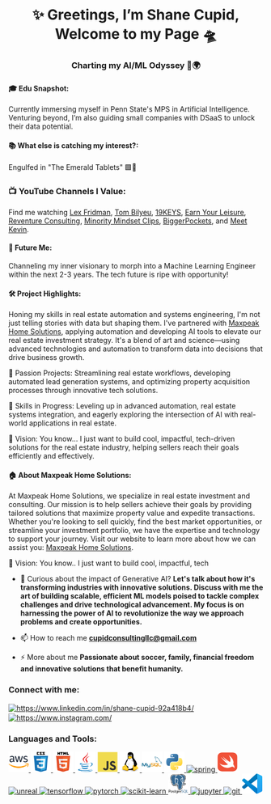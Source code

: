 <h1 align="center">✨ Greetings, I’m Shane Cupid, Welcome to my Page 🛸</h1>
<h3 align="center">Charting my AI/ML Odyssey 🌱🌍</h3>

<h4 align="left">🎓 Edu Snapshot:</h4>
<p>Currently immersing myself in Penn State's MPS in Artificial Intelligence. Venturing beyond, I’m also guiding small companies with DSaaS to unlock their data potential.</p>

<h4 align="left">📚 What else is catching my interest?:</h4>
<p>Engulfed in "The Emerald Tablets" 🟩🧩 </p>

<h3 align="left">📺 YouTube Channels I Value:</h3>
<p>Find me watching <a href="https://www.youtube.com/@lexfridman" target="_blank">Lex Fridman</a>, <a href="https://www.youtube.com/@TomBilyeu" target="_blank">Tom Bilyeu</a>, <a href="https://www.youtube.com/@19KEYS" target="_blank">19KEYS</a>, <a href="https://www.youtube.com/@EarnYourLeisure" target="_blank">Earn Your Leisure</a>, <a href="https://www.youtube.com/@ReventureConsulting" target="_blank">Reventure Consulting</a>, <a href="https://www.youtube.com/@MinorityMindsetClips" target="_blank">Minority Mindset Clips</a>, <a href="https://www.youtube.com/@biggerpockets" target="_blank">BiggerPockets</a>, and <a href="https://www.youtube.com/@MeetKevin" target="_blank">Meet Kevin</a>.</p>

<h4 align="left">🎯 Future Me:</h4>
<p>Channeling my inner visionary to morph into a Machine Learning Engineer within the next 2-3 years. The tech future is ripe with opportunity!</p>

<h4 align="left">🛠 Project Highlights:</h4>
<p>Honing my skills in real estate automation and systems engineering, I'm not just telling stories with data but shaping them. I've partnered with <a href="https://www.buyer.maxpeakconsulting.com/home785706" target="_blank">Maxpeak Home Solutions</a>, applying automation and developing AI tools to elevate our real estate investment strategy. It's a blend of art and science—using advanced technologies and automation to transform data into decisions that drive business growth.</p>

<p>🔭 Passion Projects: Streamlining real estate workflows, developing automated lead generation systems, and optimizing property acquisition processes through innovative tech solutions.</p>

<p>🌱 Skills in Progress: Leveling up in advanced automation, real estate systems integration, and eagerly exploring the intersection of AI with real-world applications in real estate.</p>

<p>👀 Vision: You know... I just want to build cool, impactful, tech-driven solutions for the real estate industry, helping sellers reach their goals efficiently and effectively.</p>

<h4 align="left">🏠 About Maxpeak Home Solutions:</h4>
<p>At Maxpeak Home Solutions, we specialize in real estate investment and consulting. Our mission is to help sellers achieve their goals by providing tailored solutions that maximize property value and expedite transactions. Whether you're looking to sell quickly, find the best market opportunities, or streamline your investment portfolio, we have the expertise and technology to support your journey. Visit our website to learn more about how we can assist you: <a href="https://www.buyer.maxpeakconsulting.com/home785706" target="_blank">Maxpeak Home Solutions</a>.</p>

<p>👀 Vision: You know.. I just want to build cool, impactful, tech </p>

- 💬 Curious about the impact of Generative AI? **Let's talk about how it's transforming industries with innovative solutions. Discuss with me the art of building scalable, efficient ML models poised to tackle complex challenges and drive technological advancement. My focus is on harnessing the power of AI to revolutionize the way we approach problems and create opportunities.**

- 📫 How to reach me **cupidconsultingllc@gmail.com**

- ⚡ More about me **Passionate about soccer, family, financial freedom and innovative solutions that benefit humanity.**

<h3 align="left">Connect with me:</h3>
<p align="left">
<a href="https://linkedin.com/in/https://www.linkedin.com/in/shane-cupid-92a418b4/" target="blank"><img align="center" src="https://raw.githubusercontent.com/rahuldkjain/github-profile-readme-generator/master/src/images/icons/Social/linked-in-alt.svg" alt="https://www.linkedin.com/in/shane-cupid-92a418b4/" height="30" width="40" /></a>
<a href="https://instagram.com/https://www.instagram.com/" target="blank"><img align="center" src="https://raw.githubusercontent.com/rahuldkjain/github-profile-readme-generator/master/src/images/icons/Social/instagram.svg" alt="https://www.instagram.com/" height="30" width="40" /></a>
</p>

<h3 align="left">Languages and Tools:</h3>
<p align="left"> <a href="https://aws.amazon.com" target="_blank" rel="noreferrer"> <img src="https://raw.githubusercontent.com/devicons/devicon/master/icons/amazonwebservices/amazonwebservices-original-wordmark.svg" alt="aws" width="40" height="40"/> </a> <a href="https://www.w3schools.com/css/" target="_blank" rel="noreferrer"> <img src="https://raw.githubusercontent.com/devicons/devicon/master/icons/css3/css3-original-wordmark.svg" alt="css3" width="40" height="40"/> </a> <a href="https://www.w3.org/html/" target="_blank" rel="noreferrer"> <img src="https://raw.githubusercontent.com/devicons/devicon/master/icons/html5/html5-original-wordmark.svg" alt="html5" width="40" height="40"/> </a> <a href="https://www.java.com" target="_blank" rel="noreferrer"> <img src="https://raw.githubusercontent.com/devicons/devicon/master/icons/java/java-original.svg" alt="java" width="40" height="40"/> </a> <a href="https://developer.mozilla.org/en-US/docs/Web/JavaScript" target="_blank" rel="noreferrer"> <img src="https://raw.githubusercontent.com/devicons/devicon/master/icons/javascript/javascript-original.svg" alt="javascript" width="40" height="40"/> </a> <a href="https://www.linux.org/" target="_blank" rel="noreferrer"> <img src="https://raw.githubusercontent.com/devicons/devicon/master/icons/linux/linux-original.svg" alt="linux" width="40" height="40"/> </a> <a href="https://www.mysql.com/" target="_blank" rel="noreferrer"> <img src="https://raw.githubusercontent.com/devicons/devicon/master/icons/mysql/mysql-original-wordmark.svg" alt="mysql" width="40" height="40"/> </a> <a href="https://www.python.org" target="_blank" rel="noreferrer"> <img src="https://raw.githubusercontent.com/devicons/devicon/master/icons/python/python-original.svg" alt="python" width="40" height="40"/> </a> <a href="https://spring.io/" target="_blank" rel="noreferrer"> <img src="https://www.vectorlogo.zone/logos/springio/springio-icon.svg" alt="spring" width="40" height="40"/> </a> <a href="https://developer.apple.com/swift/" target="_blank" rel="noreferrer"> <img src="https://raw.githubusercontent.com/devicons/devicon/master/icons/swift/swift-original.svg" alt="swift" width="40" height="40"/> </a> <a href="https://unrealengine.com/" target="_blank" rel="noreferrer"> <img src="https://raw.githubusercontent.com/kenangundogan/fontisto/036b7eca71aab1bef8e6a0518f7329f13ed62f6b/icons/svg/brand/unreal-engine.svg" alt="unreal" width="40" height="40"/> </a>
<a href="https://www.tensorflow.org/" target="_blank" rel="noreferrer"> <img src="https://www.vectorlogo.zone/logos/tensorflow/tensorflow-icon.svg" alt="tensorflow" width="40" height="40"/> </a>
<a href="https://pytorch.org/" target="_blank" rel="noreferrer"> <img src="https://www.vectorlogo.zone/logos/pytorch/pytorch-icon.svg" alt="pytorch" width="40" height="40"/> </a>
<a href="https://scikit-learn.org/" target="_blank" rel="noreferrer"> <img src="https://upload.wikimedia.org/wikipedia/commons/0/05/Scikit_learn_logo_small.svg" alt="scikit-learn" width="40" height="40"/> </a>
<a href="https://www.postgresql.org/" target="_blank" rel="noreferrer"> <img src="https://raw.githubusercontent.com/devicons/devicon/master/icons/postgresql/postgresql-original-wordmark.svg" alt="postgresql" width="40" height="40"/> </a>
<a href="https://jupyter.org/" target="_blank" rel="noreferrer"> <img src="https://www.vectorlogo.zone/logos/jupyter/jupyter-icon.svg" alt="jupyter" width="40" height="40"/> </a>
<a href="https://git-scm.com/" target="_blank" rel="noreferrer"> <img src="https://www.vectorlogo.zone/logos/git-scm/git-scm-icon.svg" alt="git" width="40" height="40"/> </a>
<a href="https://code.visualstudio.com/" target="_blank" rel="noreferrer"> <img src="https://raw.githubusercontent.com/devicons/devicon/master/icons/vscode/vscode-original.svg" alt="vscode" width="40" height="40"/> </a>
</p>
